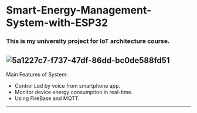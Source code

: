 # Smart-Energy-Management-System-with-ESP32
### This is my university project for IoT architecture course.
![5a1227c7-f737-47df-86dd-bc0de588fd51](https://github.com/user-attachments/assets/3cd6571b-aba8-4739-97bb-db0dc9fe6eba)
----------------------------
Main Features of System:
- Control Led by voice from smartphone app.
- Monitor device energy consumption in real-time.
- Using FireBase and MQTT.
-----------------------------
